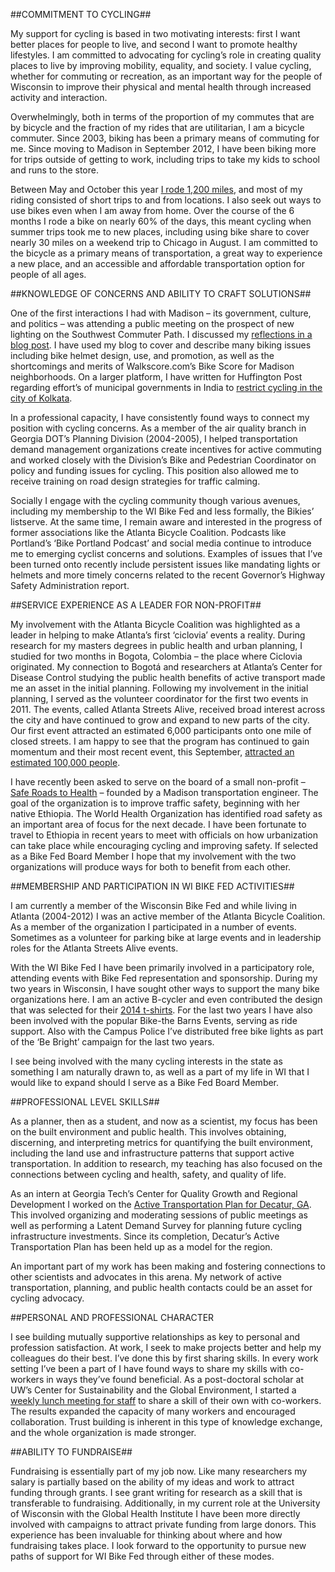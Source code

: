 ##COMMITMENT TO CYCLING##

My support for cycling is based in two motivating interests: first I want better places for people to live, and second I want to promote healthy lifestyles. I am committed to advocating for cycling’s role in creating quality places to live by improving mobility, equality, and society.  I value cycling, whether for commuting or recreation, as an important way for the people of Wisconsin to improve their physical and mental health through increased activity and interaction. 

Overwhelmingly, both in terms of the proportion of my commutes that are by bicycle and the fraction of my rides that are utilitarian, I am a bicycle commuter. Since 2003, biking has been a primary means of commuting for me.  Since moving to Madison in September 2012, I have been biking more for trips outside of getting to work, including trips to take my kids to school and runs to the store. 

Between May and October this year [I rode 1,200 miles](https://nationalbikechallenge.org/rider/10193), and most of my riding consisted of short trips to and from locations. I also seek out ways to use bikes even when I am away from home. Over the course of the 6 months I rode a bike on nearly 60% of the days, this meant cycling when summer trips took me to new places, including using bike share to cover nearly 30 miles on a weekend trip to Chicago in August.  I am committed to the bicycle as a primary means of transportation, a great way to experience a new place, and an accessible and affordable transportation option for people of all ages. 


##KNOWLEDGE OF CONCERNS AND ABILITY TO CRAFT SOLUTIONS##

One of the first interactions I had with Madison – its government, culture, and politics – was attending a public meeting on the prospect of new lighting on the Southwest Commuter Path. I discussed my [reflections in a blog post](http://vargocity.blogspot.com/2013/01/nimby-madsion.html). I have used my blog to cover and describe many biking issues including bike helmet design, use, and promotion, as well as the shortcomings and merits of Walkscore.com’s Bike Score for Madison neighborhoods. On a larger platform, I have written for Huffington Post regarding effort’s of municipal governments in India to [restrict cycling in the city of Kolkata](http://www.huffingtonpost.com/jason-vargo/kolkata-bike-ban_b_4157234.html). 

In a professional capacity, I have consistently found ways to connect my position with cycling concerns. As a member of the air quality branch in Georgia DOT’s Planning Division (2004-2005), I helped transportation demand management organizations create incentives for active commuting and worked closely with the Division’s Bike and Pedestrian Coordinator on policy and funding issues for cycling. This position also allowed me to receive training on road design strategies for traffic calming.  

Socially I engage with the cycling community though various avenues, including my membership to the WI Bike Fed and less formally, the Bikies’ listserve.  At the same time, I remain aware and interested in the progress of former associations like the Atlanta Bicycle Coalition. Podcasts like Portland’s ‘Bike Portland Podcast’ and social media continue to introduce me to emerging cyclist concerns and solutions. Examples of issues that I’ve been turned onto recently include persistent issues like mandating lights or helmets and more timely concerns related to the recent Governor’s Highway Safety Administration report. 


##SERVICE EXPERIENCE AS A LEADER FOR NON-PROFIT##

My involvement with the Atlanta Bicycle Coalition was highlighted as a leader in helping to make Atlanta’s first ‘ciclovia’ events a reality. During research for my masters degrees in public health and urban planning, I studied for two months in Bogota, Colombia – the place where Ciclovia originated. My connection to Bogotá and researchers at Atlanta’s Center for Disease Control studying the public health benefits of active transport made me an asset in the initial planning.  Following my involvement in the initial planning, I served as the volunteer coordinator for the first two events in 2011. The events, called Atlanta Streets Alive, received broad interest across the city and have continued to grow and expand to new parts of the city. Our first event attracted an estimated 6,000 participants onto one mile of closed streets. I am happy to see that the program has continued to gain momentum and their most recent event, this September, [attracted an estimated 100,000 people](http://www.atlantastreetsalive.com/). 

I have recently been asked to serve on the board of a small non-profit – [Safe Roads to Health](http://www.saferoadstohealth.org/) – founded by a Madison transportation engineer. The goal of the organization is to improve traffic safety, beginning with her native Ethiopia. The World Health Organization has identified road safety as an important area of focus for the next decade. I have been fortunate to travel to Ethiopia in recent years to meet with officials on how urbanization can take place while encouraging cycling and improving safety. If selected as a Bike Fed Board Member I hope that my involvement with the two organizations will produce ways for both to benefit from each other. 


##MEMBERSHIP AND PARTICIPATION IN WI BIKE FED ACTIVITIES##

I am currently a member of the Wisconsin Bike Fed and while living in Atlanta (2004-2012) I was an active member of the Atlanta Bicycle Coalition. As a member of the organization I participated in a number of events. Sometimes as a volunteer for parking bike at large events and in leadership roles for the Atlanta Streets Alive events. 

With the WI Bike Fed I have been primarily involved in a participatory role, attending events with Bike Fed representation and sponsorship. During my two years in Wisconsin, I have sought other ways to support the many bike organizations here. I am an active B-cycler and even contributed the design that was selected for their [2014 t-shirts](https://scontent-a-ord.xx.fbcdn.net/hphotos-xpa1/v/t1.0-9/10247291_738463002843142_8806353022394445962_n.jpg?oh=941575f3a7781ebecdf42890c97e0f99&oe=551C890B). For the last two years I have also been involved with the popular Bike-the Barns Events, serving as ride support. Also with the Campus Police I’ve distributed free bike lights as part of the ‘Be Bright’ campaign for the last two years.  

I see being involved with the many cycling interests in the state as something I am naturally drawn to, as well as a part of my life in WI that I would like to expand should I serve as a Bike Fed Board Member. 

##PROFESSIONAL LEVEL SKILLS##

As a planner, then as a student, and now as a scientist, my focus has been on the built environment and public health. This involves obtaining, discerning, and interpreting metrics for quantifying the built environment, including the land use and infrastructure patterns that support active transportation.  In addition to research, my teaching has also focused on the connections between cycling and health, safety, and quality of life. 

As an intern at Georgia Tech’s Center for Quality Growth and Regional Development I worked on the [Active Transportation Plan for Decatur, GA](http://www.cqgrd.gatech.edu/research/city-of-decatur-ga-community-transportation-plan-and-rapid-hia). This involved organizing and moderating sessions of public meetings as well as performing a Latent Demand Survey for planning future cycling infrastructure investments. Since its completion, Decatur’s Active Transportation Plan  has been held up as a model for the region. 

An important part of my work has been making and fostering connections to other scientists and advocates in this arena. My network of active transportation, planning, and public health contacts could be an asset for cycling advocacy. 


##PERSONAL AND PROFESSIONAL CHARACTER 

I see building mutually supportive relationships as key to personal and profession satisfaction. At work, I seek to make projects better and help my colleagues do their best. I’ve done this by first sharing skills. In every work setting I’ve been a part of I have found ways to share my skills with co-workers in ways they’ve found beneficial. As a post-doctoral scholar at UW’s Center for Sustainability and the Global Environment, I started a [weekly lunch meeting for staff](http://sagebrownbag.wordpress.com/) to share a skill of their own with co-workers. The results expanded the capacity of many workers and encouraged collaboration. Trust building is inherent in this type of knowledge exchange, and the whole organization is made stronger.

##ABILITY TO FUNDRAISE##

Fundraising is essentially part of my job now. Like many researchers my salary is partially based on the ability of my ideas and work to attract funding through grants. I see grant writing for research as a skill that is transferable to fundraising. Additionally, in my current role at the University of Wisconsin with the Global Health Institute I have been more directly involved with campaigns to attract private funding from large donors. This experience has been invaluable for thinking about where and how fundraising takes place.  I look forward to the opportunity to pursue new paths of support for WI Bike Fed through either of these modes. 
